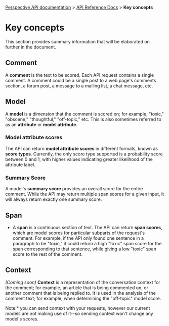[Perspective API documentation](https://github.com/conversationai/perspectiveapi/blob/master/README.md) > [API Reference Docs](README.md) > **Key concepts**

# Key concepts

This section provides summary information that will be elaborated on further in the document.

## Comment

A **comment** is the text to be scored. Each API request contains a single
comment. A comment could be a single post to a web page's comments section,
a forum post, a message to a mailing list, a chat message, etc.

## Model

 A **model** is a dimension that the comment is scored on; for example,
 "toxic," "obscene," "thoughtful," "off-topic," etc. This is also sometimes referred to
 as an **attribute** or **model attribute**.

### Model attribute scores
The API can return **model attribute scores** in different formats, known as
**score types**. Currently, the only score type supported is a probability score
between 0 and 1, with higher values indicating greater likelihood of the attribute
label.

### Summary Score

A model's **summary score** provides an overall score for the entire
comment. While the API may return multiple span scores for a given input, it
will always return exactly one summary score.


## Span

*   A **span** is a continuous section of text. The API can return **span
    scores**, which are model scores for particular subparts of the request's
    comment. For example, if the API only found one sentence in a paragraph to
    be "toxic," it could return a high "toxic" span score for the span
    corresponding to that sentence, while giving a low "toxic" span score to the
    rest of the comment.

## Context

*(Coming soon)* **Context** is a representation of the conversation context
for the comment; for example, an article that is being commented on, or
another comment that is being replied to. It is used in the analysis of the
comment text; for example, when determining the "off-topic" model score.

Note:* you can send context with your requests, however our current models
are not making use of it--so sending context won't change any model's
scores.
